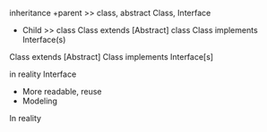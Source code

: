 inheritance
+parent >> class, abstract Class, Interface
+ Child >> class
Class extends [Abstract] class
Class implements Interface(s)

Class extends [Abstract] Class implements Interface[s]

in reality Interface
+ More readable, reuse
+ Modeling

In reality 